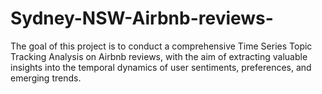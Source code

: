 # Sydney-NSW-Airbnb-reviews-
 The goal of this project is to conduct a comprehensive Time Series Topic Tracking Analysis on Airbnb reviews, with the aim of extracting valuable insights into the temporal dynamics of user sentiments, preferences, and emerging trends.
